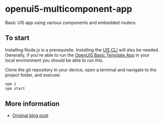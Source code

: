 # openui5-multicomponent-app

Basic UI5 app using various components and embedded routers.

## To start

Installing Node.js is a prerequisite. Installing the [UI5 CLI](https://github.com/SAP/ui5-tooling#installing-the-ui5-cli) will also be needed. Generally, if you're able to run the [OpenUI5 Basic Template App](https://github.com/SAP/openui5-basic-template-app) in your local environment you should be able to run this.

Clone the git repository in your device, open a terminal and navigate to the project folder, and execute:

```sh
npm i
npm start
```

## More information

- [Original blog post](https://blogs.sap.com/?p=821238)
